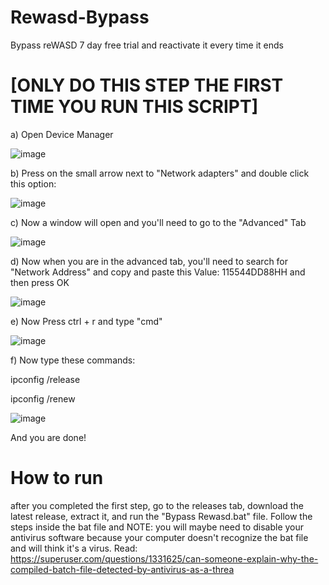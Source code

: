 # Rewasd-Bypass
Bypass reWASD 7 day free trial and reactivate it every time it ends




# [ONLY DO THIS STEP THE FIRST TIME YOU RUN THIS SCRIPT]


a) Open Device Manager


![image](https://github.com/19noam/Rewasd-Bypass/assets/69153900/30ec398d-e4b7-4321-b437-d2b3deab0469)



b) Press on the small arrow next to "Network adapters" and double click this option:



 ![image](https://github.com/19noam/Rewasd-Bypass/assets/69153900/6bf43b3d-1ccc-42ad-8c5c-69ef3fb539f7)





c) Now a window will open and you'll need to go to the "Advanced" Tab



![image](https://github.com/19noam/Rewasd-Bypass/assets/69153900/8cb3e860-477c-4e63-beaa-7b6fb1028aa8)


d) Now when you are in the advanced tab, you'll need to search for "Network Address" and copy and paste this Value: 115544DD88HH and then press OK




![image](https://github.com/19noam/Rewasd-Bypass/assets/69153900/1ed07d53-38c7-40c4-b0c0-1514bd161029)



e) Now Press ctrl + r and type "cmd"



![image](https://github.com/19noam/Rewasd-Bypass/assets/69153900/ce3ec042-045a-4ec3-baff-cc10aeaeb1b5)


f) Now type these commands: 

ipconfig /release

ipconfig /renew

![image](https://github.com/19noam/Rewasd-Bypass/assets/69153900/164cf172-79e0-4338-9110-85f91002869a)

And you are done!

# How to run
after you completed the first step, go to the releases tab, download the latest release, extract it, and run the "Bypass Rewasd.bat" file.
Follow the steps inside the bat file and
NOTE: you will maybe need to disable your antivirus software because your computer doesn't recognize the bat file and will think it's a virus. Read: https://superuser.com/questions/1331625/can-someone-explain-why-the-compiled-batch-file-detected-by-antivirus-as-a-threa
